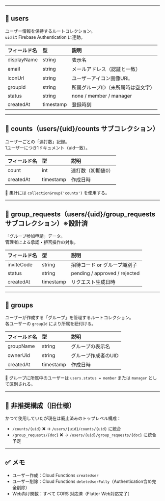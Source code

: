 
---

## 📄 users

ユーザー情報を保持するルートコレクション。  
`uid` は Firebase Authentication に連動。

| フィールド名 | 型 | 説明 |
|:---|:---|:---|
| displayName | string | 表示名 |
| email | string | メールアドレス（認証と一致） |
| iconUrl | string | ユーザーアイコン画像URL |
| groupId | string | 所属グループID（未所属時は空文字） |
| status | string | none / member / manager |
| createdAt | timestamp | 登録時刻 |

---

## 📄 counts（users/{uid}/counts サブコレクション）

ユーザーごとの「連打数」記録。  
1ユーザーにつき1ドキュメント（uid一致）。

| フィールド名 | 型 | 説明 |
|:---|:---|:---|
| count | int | 連打数（初期値0） |
| createdAt | timestamp | 作成日時 |

📌 集計には `collectionGroup('counts')` を使用する。

---

## 📄 group_requests（users/{uid}/group_requests サブコレクション）※設計済

「グループ参加申請」データ。  
管理者による承認・拒否操作の対象。

| フィールド名 | 型 | 説明 |
|:---|:---|:---|
| inviteCode | string | 招待コード or グループ識別子 |
| status | string | pending / approved / rejected |
| createdAt | timestamp | リクエスト生成日時 |

---

## 📄 groups

ユーザーが作成する「グループ」を管理するルートコレクション。  
各ユーザーの `groupId` により所属を紐付ける。

| フィールド名 | 型 | 説明 |
|:---|:---|:---|
| groupName | string | グループの表示名 |
| ownerUid | string | グループ作成者のUID |
| createdAt | timestamp | 作成日時 |

📌 グループに所属中のユーザーは `users.status = member` または `manager` として区別される。

---

## 🚫 非推奨構成（旧仕様）

かつて使用していたが現在は廃止済みのトップレベル構成：

- `/counts/{uid}` ❌ → `/users/{uid}/counts/{uid}` に統合
- `/group_requests/{doc}` ❌ → `/users/{uid}/group_requests/{doc}` に統合予定

---

## ✅ メモ

- ユーザー作成：Cloud Functions `createUser`
- ユーザー削除：Cloud Functions `deleteUserFully`（Authentication含め完全削除）
- Web向け関数：すべて CORS 対応済（Flutter Web対応完了）

